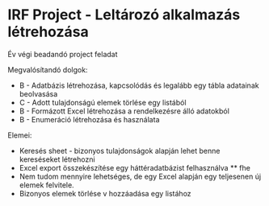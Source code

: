 # IRF Project - Leltározó alkalmazás létrehozása
Év végi beadandó project feladat

Megvalósítandó dolgok: 
* B -  Adatbázis létrehozása, kapcsolódás és legalább egy tábla adatainak beolvasása
* C -  Adott tulajdonságú elemek törlése egy listából
* B -  Formázott Excel létrehozása a rendelkezésre álló adatokból
* B -  Enumeráció létrehozása és használata

Elemei:
* Keresés sheet - bizonyos tulajdonságok alapján lehet benne kereséseket létrehozni
* Excel export összekészítése egy háttéradatbázist felhasználva
** fhe
* Nem tudom mennyire lehetséges, de egy Excel alapján egy teljesenen új elemek felvitele.
* Bizonyos elemek törlése v hozzáadása egy listához


